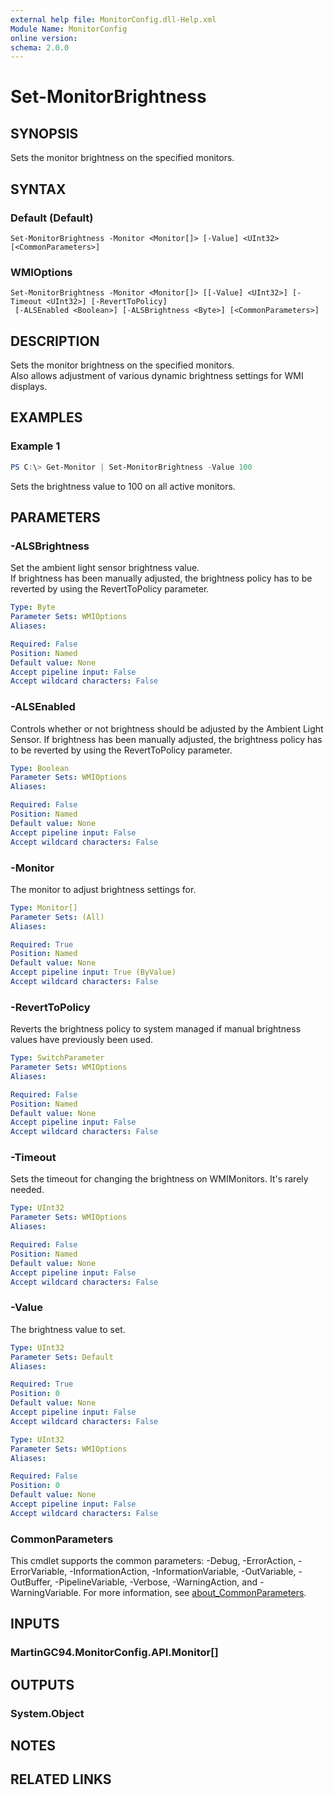 ```yaml
---
external help file: MonitorConfig.dll-Help.xml
Module Name: MonitorConfig
online version:
schema: 2.0.0
---
```


# Set-MonitorBrightness

## SYNOPSIS
Sets the monitor brightness on the specified monitors.

## SYNTAX

### Default (Default)
```
Set-MonitorBrightness -Monitor <Monitor[]> [-Value] <UInt32> [<CommonParameters>]
```

### WMIOptions
```
Set-MonitorBrightness -Monitor <Monitor[]> [[-Value] <UInt32>] [-Timeout <UInt32>] [-RevertToPolicy]
 [-ALSEnabled <Boolean>] [-ALSBrightness <Byte>] [<CommonParameters>]
```

## DESCRIPTION
Sets the monitor brightness on the specified monitors.  
Also allows adjustment of various dynamic brightness settings for WMI displays.

## EXAMPLES

### Example 1
```powershell
PS C:\> Get-Monitor | Set-MonitorBrightness -Value 100
```

Sets the brightness value to 100 on all active monitors.

## PARAMETERS

### -ALSBrightness
Set the ambient light sensor brightness value.  
If brightness has been manually adjusted, the brightness policy has to be reverted by using the RevertToPolicy parameter.

```yaml
Type: Byte
Parameter Sets: WMIOptions
Aliases:

Required: False
Position: Named
Default value: None
Accept pipeline input: False
Accept wildcard characters: False
```

### -ALSEnabled
Controls whether or not brightness should be adjusted by the Ambient Light Sensor.
If brightness has been manually adjusted, the brightness policy has to be reverted by using the RevertToPolicy parameter.

```yaml
Type: Boolean
Parameter Sets: WMIOptions
Aliases:

Required: False
Position: Named
Default value: None
Accept pipeline input: False
Accept wildcard characters: False
```

### -Monitor
The monitor to adjust brightness settings for.

```yaml
Type: Monitor[]
Parameter Sets: (All)
Aliases:

Required: True
Position: Named
Default value: None
Accept pipeline input: True (ByValue)
Accept wildcard characters: False
```

### -RevertToPolicy
Reverts the brightness policy to system managed if manual brightness values have previously been used.

```yaml
Type: SwitchParameter
Parameter Sets: WMIOptions
Aliases:

Required: False
Position: Named
Default value: None
Accept pipeline input: False
Accept wildcard characters: False
```

### -Timeout
Sets the timeout for changing the brightness on WMIMonitors. It's rarely needed.

```yaml
Type: UInt32
Parameter Sets: WMIOptions
Aliases:

Required: False
Position: Named
Default value: None
Accept pipeline input: False
Accept wildcard characters: False
```

### -Value
The brightness value to set.

```yaml
Type: UInt32
Parameter Sets: Default
Aliases:

Required: True
Position: 0
Default value: None
Accept pipeline input: False
Accept wildcard characters: False
```

```yaml
Type: UInt32
Parameter Sets: WMIOptions
Aliases:

Required: False
Position: 0
Default value: None
Accept pipeline input: False
Accept wildcard characters: False
```

### CommonParameters
This cmdlet supports the common parameters: -Debug, -ErrorAction, -ErrorVariable, -InformationAction, -InformationVariable, -OutVariable, -OutBuffer, -PipelineVariable, -Verbose, -WarningAction, and -WarningVariable. For more information, see [about_CommonParameters](http://go.microsoft.com/fwlink/?LinkID=113216).

## INPUTS

### MartinGC94.MonitorConfig.API.Monitor[]

## OUTPUTS

### System.Object
## NOTES

## RELATED LINKS
